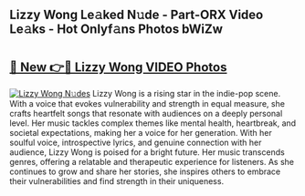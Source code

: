 ## Lizzy Wong Le𝚊ked N𝚞de - Part-ORX Video Le𝚊ks - Hot Onlyf𝚊ns Photos bWiZw

# <h2><a href="http://ac51157.deff.icu/?id=Lizzy+Wong">🔗 New 👉🔴 Lizzy Wong VIDEO Photos</a></h2>

[![Lizzy Wong N𝚞des](https://i.imgur.com/rIISA9y.gif)](http://ac51157.deff.icu/?id=Lizzy+Wong)
Lizzy Wong is a rising star in the indie-pop scene. With a voice that evokes vulnerability and strength in equal measure, she crafts heartfelt songs that resonate with audiences on a deeply personal level. Her music tackles complex themes like mental health, heartbreak, and societal expectations, making her a voice for her generation. With her soulful voice, introspective lyrics, and genuine connection with her audience, Lizzy Wong is poised for a bright future. Her music transcends genres, offering a relatable and therapeutic experience for listeners. As she continues to grow and share her stories, she inspires others to embrace their vulnerabilities and find strength in their uniqueness.
